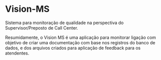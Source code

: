 # Vision-MS
Sistema para monitoração de qualidade na perspectiva do Supervisor/Preposto de Call Center.

Resumidamente, o Vision MS é uma aplicação para monitorar ligação com objetivo de criar uma documentação com base nos registros do banco de dados, e dos arquivos criados para aplicação de feedback para os atendentes.
